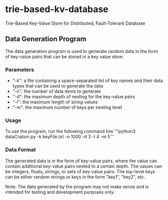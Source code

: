 # trie-based-kv-database
Trie-Based Key-Value Store for Distributed, Fault-Tolerant Database


## Data Generation Program
The data generation program is used to generate random data in the form of key-value pairs that can be stored in a key value store.

### Parameters
- "-k": a file containing a space-separated list of key names and their data types that can be used to generate tha data
- "-n": the number of data items to generate
- "-d": the maximum depth of nesting for the key-value pairs
- "-l": the maximum length of string values
- "-m": the maximum number of keys per nesting level

### Usage
To use the program, run the following command line
'''python3 dataCration.py -k keyFile.txt -n 1000 -d 3 -l 4 -m 5'''

### Data Format
The generated data is in the form of key-value pairs, where the value can contain additional key-value pairs nested to a certain depth. The values can be integers, floats, strings, or sets of key-value pairs. The top-level keys can be either random strings or keys in the form "key1", "key2", etc.

Note: The data generated by the program may not make sense and is intended for testing and development purposes only.
